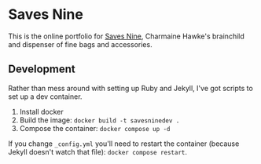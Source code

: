 # Saves Nine

This is the online portfolio for [Saves Nine](https://savesnine.page), Charmaine Hawke's brainchild and dispenser of fine bags and accessories.

## Development
Rather than mess around with setting up Ruby and Jekyll, I've got scripts to set up a dev container.

1. Install docker
2. Build the image: `docker build -t savesninedev .`
3. Compose the container: `docker compose up -d`

If you change `_config.yml` you'll need to restart the container (because Jekyll doesn't watch that file): `docker compose restart`.


